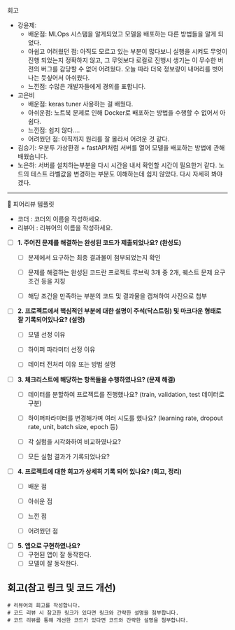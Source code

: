 회고
 - 강윤제:
     - 배운점: MLOps 시스탬을 알게되었고 모델을 배포하는 다른 방법들을 알게 되었다.
     - 아쉽고 어려웠던 점: 아직도 모르고 있는 부분이 많다보니 실행을 시켜도 무엇이 진행 되었는지 정확하지 않고, 그 무엇보다 로컬로 진행시 생기는 이 무수한 버젼의 버그를 감당할 수 없어 어려웠다.
       오늘 따라 더욱 정보량이 내머리를 벗어나는 듯싶어서 아쉬웠다.
     - 느낀점: 수많은 개발자들에게 경의를 표합니다.
 - 고은비
     - 배운점: keras tuner 사용하는 걸 배웠다.
     - 아쉬운점: 노트북 문제로 인해 Docker로 배포하는 방법을 수행할 수 없어서 아쉽다.
     - 느낀점: 쉽지 않다....
     - 어려웠던 점: 아직까지 원리를 잘 몰라서 어려운 것 같다.
 - 김승기: 우분투 가상환경 + fastAPI처럼 서버를 열어 모델을 배포하는 방법에 관해 배웠습니다.
 - 노은하: 서버를 설치하는부분을 다시 시간을 내서 확인할 시간이 필요한거 같다. 노드의 테스트 라벨값을 변경하는 부분도 이해하는데 쉽지 않았다. 다시 자세히 봐야겠다.  

---  
<aside>
    
    

🤔 피어리뷰 템플릿

- 코더 : 코더의 이름을 작성하세요.
- 리뷰어 : 리뷰어의 이름을 작성하세요.


- [ ]  **1. 주어진 문제를 해결하는 완성된 코드가 제출되었나요? (완성도)**
    - [ ]  문제에서 요구하는 최종 결과물이 첨부되었는지 확인
    - [ ]  문제를 해결하는 완성된 코드란 프로젝트 루브릭 3개 중 2개, 퀘스트 문제 요구조건 등을 지칭
    - [ ]  해당 조건을 만족하는 부분의 코드 및 결과물을 캡쳐하여 사진으로 첨부
        


- [ ]  **2. 프로젝트에서 핵심적인 부분에 대한 설명이 주석(닥스트링) 및 마크다운 형태로 잘 기록되어있나요? (설명)**
    - [ ]  모델 선정 이유
    - [ ]  하이퍼 파라미터 선정 이유
    - [ ]  데이터 전처리 이유 또는 방법 설명
    


- [ ]  **3. 체크리스트에 해당하는 항목들을 수행하였나요? (문제 해결)**
    - [ ]  데이터를 분할하여 프로젝트를 진행했나요? (train, validation, test 데이터로 구분)
    - [ ]  하이퍼파라미터를 변경해가며 여러 시도를 했나요? (learning rate, dropout rate, unit, batch size, epoch 등)
    - [ ]  각 실험을 시각화하여 비교하였나요?
    - [ ]  모든 실험 결과가 기록되었나요?
    


- [ ]  **4. 프로젝트에 대한 회고가 상세히 기록 되어 있나요? (회고, 정리)**
    - [ ]  배운 점
    - [ ]  아쉬운 점
    - [ ]  느낀 점
    - [ ]  어려웠던 점
    

- [ ]  **5.  앱으로 구현하였나요?**
    - [ ]  구현된 앱이 잘 동작한다.
    - [ ]  모델이 잘 동작한다.

# 회고(참고 링크 및 코드 개선)
```
# 리뷰어의 회고를 작성합니다.
# 코드 리뷰 시 참고한 링크가 있다면 링크와 간략한 설명을 첨부합니다.
# 코드 리뷰를 통해 개선한 코드가 있다면 코드와 간략한 설명을 첨부합니다.
```



</aside>
